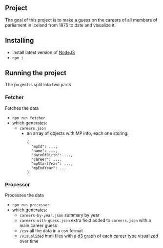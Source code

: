 ## Project
The goal of this project is to make a guess on the careers of all members of parliament in Iceland from 1875 to date and visualize it.

## Installing

- Install latest version of [NodeJS](https://nodejs.org/en/download/)
- `npm i`

## Running the project
The project is split into two parts

### Fetcher
Fetches the data

- `npm run fetcher`
- which generates:
  - `careers.json`
    - an array of objects with MP info, each one storing:
      ```
      {
        "mpId": ...,
        "name": ...,
        "dateOfBirth": ...,
        "career": ...,
        "mpStartYear": ...,
        "mpEndYear": ...
      }
      ```

### Processor
Processes the data

- `npm run processor`
- which generates:
  - `careers-by-year.json` summary by year
  - `careers-with-guess.json` extra field added to `careers.json` with a main career guess
  - `/csv` all the data in a csv format
  - `/visualized` html files with a d3 graph of each career type visualized over time
